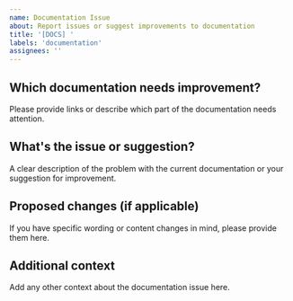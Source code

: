 ```yaml
---
name: Documentation Issue
about: Report issues or suggest improvements to documentation
title: '[DOCS] '
labels: 'documentation'
assignees: ''
---
```


## Which documentation needs improvement?
Please provide links or describe which part of the documentation needs attention.

## What's the issue or suggestion?
A clear description of the problem with the current documentation or your suggestion for improvement.

## Proposed changes (if applicable)
If you have specific wording or content changes in mind, please provide them here.

## Additional context
Add any other context about the documentation issue here.
